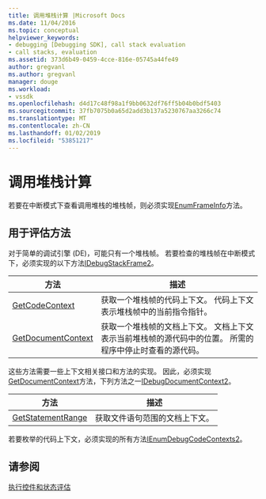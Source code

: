 ```yaml
---
title: 调用堆栈计算 |Microsoft Docs
ms.date: 11/04/2016
ms.topic: conceptual
helpviewer_keywords:
- debugging [Debugging SDK], call stack evaluation
- call stacks, evaluation
ms.assetid: 373d6b49-0459-4cce-816e-05745a44fe49
author: gregvanl
ms.author: gregvanl
manager: douge
ms.workload:
- vssdk
ms.openlocfilehash: d4d17c48f98a1f9bb0632df76ff5b04b0bdf5403
ms.sourcegitcommit: 37fb7075b0a65d2add3b137a5230767aa3266c74
ms.translationtype: MT
ms.contentlocale: zh-CN
ms.lasthandoff: 01/02/2019
ms.locfileid: "53851217"
---
```

# <a name="call-stack-evaluation"></a>调用堆栈计算
若要在中断模式下查看调用堆栈的堆栈帧，则必须实现[EnumFrameInfo](../../extensibility/debugger/reference/idebugthread2-enumframeinfo.md)方法。  
  
## <a name="methods-for-evaluation"></a>用于评估方法  
 对于简单的调试引擎 (DE)，可能只有一个堆栈帧。 若要检查的堆栈帧在中断模式下，必须实现的以下方法[IDebugStackFrame2](../../extensibility/debugger/reference/idebugstackframe2.md)。  
  
|方法|描述|  
|------------|-----------------|  
|[GetCodeContext](../../extensibility/debugger/reference/idebugstackframe2-getcodecontext.md)|获取一个堆栈帧的代码上下文。 代码上下文表示堆栈帧中的当前指令指针。|  
|[GetDocumentContext](../../extensibility/debugger/reference/idebugstackframe2-getdocumentcontext.md)|获取一个堆栈帧的文档上下文。 文档上下文表示当前堆栈帧的源代码中的位置。 所需的程序中停止时查看的源代码。|  
  
 这些方法需要一些上下文相关接口和方法的实现。 因此，必须实现[GetDocumentContext](../../extensibility/debugger/reference/idebugcodecontext2-getdocumentcontext.md)方法，下列方法之一[IDebugDocumentContext2](../../extensibility/debugger/reference/idebugdocumentcontext2.md)。  
  
|方法|描述|  
|------------|-----------------|  
|[GetStatementRange](../../extensibility/debugger/reference/idebugdocumentcontext2-getstatementrange.md)|获取文件语句范围的文档上下文。|  
  
 若要枚举的代码上下文，必须实现的所有方法[IEnumDebugCodeContexts2](../../extensibility/debugger/reference/ienumdebugcodecontexts2.md)。  
  
## <a name="see-also"></a>请参阅  
 [执行控件和状态评估](../../extensibility/debugger/execution-control-and-state-evaluation.md)